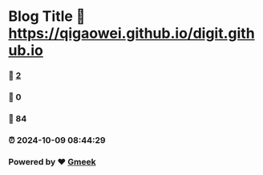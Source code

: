 # Blog Title :link: https://qigaowei.github.io/digit.github.io 
### :page_facing_up: [2](https://qigaowei.github.io/digit.github.io/tag.html) 
### :speech_balloon: 0 
### :hibiscus: 84 
### :alarm_clock: 2024-10-09 08:44:29 
### Powered by :heart: [Gmeek](https://github.com/Meekdai/Gmeek)
